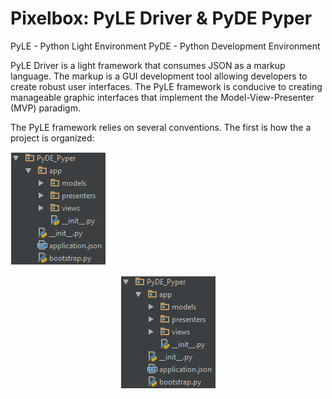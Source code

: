 # Pixelbox: PyLE Driver & PyDE Pyper

PyLE - Python Light Environment
PyDE - Python Development Environment

PyLE Driver is a light framework that consumes JSON as a markup language. The markup is a GUI development tool allowing
developers to create robust user interfaces. The PyLE framework is conducive to creating manageable graphic interfaces
that implement the Model-View-Presenter (MVP) paradigm.

The PyLE framework relies on several conventions. The first is how the a project is organized:

![conventional project organization][conv_1]

<p align="center">
  <img src="https://github.com/badkraft/razorware.pixelbox/blob/master/repo_images/conv_proj_org.png"/>
</p>

[conv_1]: https://github.com/badkraft/razorware.pixelbox/blob/master/repo_images/conv_proj_org.png "Convention 1: Project Organization"

